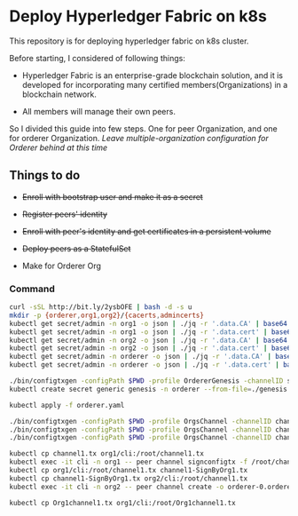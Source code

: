# Deploy Hyperledger Fabric on k8s

This repository is for deploying hyperledger fabric on k8s cluster.

Before starting, I considered of following things:

- Hyperledger Fabric is an enterprise-grade blockchain solution, and it is developed for incorporating many certified members(Organizations) in a blockchain network.

- All members will manage their own peers.

So I divided this guide into few steps. One for peer Organization, and one for orderer Organization.
*Leave multiple-organization configuration for Orderer behind at this time*

## Things to do

- ~~Enroll with bootstrap user and make it as a secret~~

- ~~Register peers' identity~~

- ~~Enroll with peer's identity and get certificates in a persistent volume~~

- ~~Deploy peers as a StatefulSet~~

- Make for Orderer Org

### Command

```bash
curl -sSL http://bit.ly/2ysbOFE | bash -d -s u
mkdir -p {orderer,org1,org2}/{cacerts,admincerts}
kubectl get secret/admin -n org1 -o json | ./jq -r '.data.CA' | base64 -d > org1/cacerts/ca.pem
kubectl get secret/admin -n org1 -o json | ./jq -r '.data.cert' | base64 -d > org1/admincerts/admin.pem
kubectl get secret/admin -n org2 -o json | ./jq -r '.data.CA' | base64 -d > org2/cacerts/ca.pem
kubectl get secret/admin -n org2 -o json | ./jq -r '.data.cert' | base64 -d > org2/admincerts/admin.pem
kubectl get secret/admin -n orderer -o json | ./jq -r '.data.CA' | base64 -d > orderer/cacerts/ca.pem
kubectl get secret/admin -n orderer -o json | ./jq -r '.data.cert' | base64 -d > orderer/admincerts/admin.pem

./bin/configtxgen -configPath $PWD -profile OrdererGenesis -channelID syschannel -outputBlock genesis.block
kubectl create secret generic genesis -n orderer --from-file=./genesis.block

kubectl apply -f orderer.yaml

./bin/configtxgen -configPath $PWD -profile OrgsChannel -channelID channel1 -outputCreateChannelTx channel1.tx 
./bin/configtxgen -configPath $PWD -profile OrgsChannel -channelID channel1 -outputAnchorPeersUpdate Org1channel1.tx -asOrg Org1
./bin/configtxgen -configPath $PWD -profile OrgsChannel -channelID channel1 -outputAnchorPeersUpdate Org2channel1.tx -asOrg Org2

kubectl cp channel1.tx org1/cli:/root/channel1.tx
kubectl exec -it cli -n org1 -- peer channel signconfigtx -f /root/channel1.tx 
kubectl cp org1/cli:/root/channel1.tx channel1-SignByOrg1.tx
kubectl cp channel1-SignByOrg1.tx org2/cli:/root/channel1.tx
kubectl exec -it cli -n org2 -- peer channel create -o orderer-0.orderer.orderer:7050 -c channel1 -f /root/channel1.tx

kubectl cp Org1channel1.tx org1/cli:/root/Org1channel1.tx
```